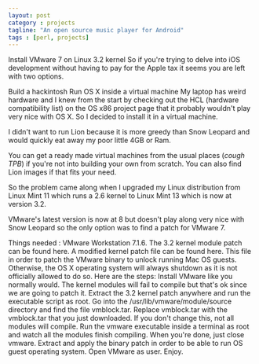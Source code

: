 ```yaml
---
layout: post
category : projects
tagline: "An open source music player for Android"
tags : [perl, projects]
---
```

Install VMware 7 on Linux 3.2 kernel
So if you're trying to delve into iOS development without having to pay for the Apple tax it seems you are left with two options.

Build a hackintosh
Run OS X inside a virtual machine
My laptop has weird hardware and I knew from the start by checking out the HCL (hardware compatibility list) on the OS x86 project page that it probably wouldn't play very nice with OS X. So I decided to install it in a virtual machine.

I didn't want to run Lion because it is more greedy than Snow Leopard and would quickly eat away my poor little 4GB or Ram.

You can get a ready made virtual machines from the usual places (*cough TPB*) if you're not into building your own from scratch. You can also find Lion images if that fits your need.

So the problem came along when I upgraded my Linux distribution from Linux Mint 11 which runs a 2.6 kernel to Linux Mint 13 which is now at version 3.2.

VMware's latest version is now at 8 but doesn't play along very nice with Snow Leopard so the only option was to find a patch for VMware 7.

Things needed :
VMware Workstation 7.1.6.
The 3.2 kernel module patch can be found here.
A modified kernel patch file can be found here.
This file in order to patch the VMware binary to unlock running Mac OS guests. Otherwise, the OS X operating system will always shutdown as it is not officially allowed to do so.
Here are the steps:
Install VMware like you normally would. The kernel modules will fail to compile but that's ok since we are going to patch it.
Extract the 3.2 kernel patch anywhere and run the executable script as root.
Go into the /usr/lib/vmware/module/source directory and find the file vmblock.tar.
Replace vmblock.tar with the vmblock.tar that you just downloaded. If you don't change this, not all modules will compile.
Run the vmware executable inside a terminal as root and watch all the modules finish compiling. When you're done, just close vmware.
Extract and apply the binary patch in order to be able to run OS guest operating system.
Open VMware as user.
Enjoy.